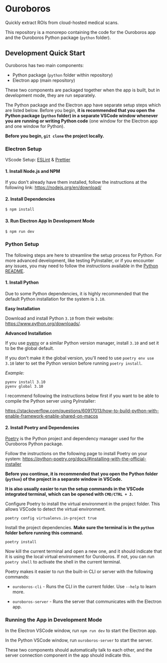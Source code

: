 # Ouroboros

Quickly extract ROIs from cloud-hosted medical scans.

This repository is a monorepo containing the code for the Ouroboros app and the Ouroboros Python package (`python` folder). 

## Development Quick Start

Ouroboros has two main components:

- Python package (`python` folder within repository)
- Electron app (main repository)

These two components are packaged together when the app is built, but in development mode, they are run separately. 

The Python package and the Electron app have separate setup steps which are listed below. Before you begin, **it is recommended that you open the Python package (`python` folder) in a separate VSCode window whenever you are running or writing Python code** (one window for the Electron app and one window for Python).

**Before you begin, `git clone` the project locally.**

### Electron Setup

VScode Setup: [ESLint](https://marketplace.visualstudio.com/items?itemName=dbaeumer.vscode-eslint) & [Prettier](https://marketplace.visualstudio.com/items?itemName=esbenp.prettier-vscode)

#### 1. Install Node.js and NPM

If you don't already have them installed, follow the instructions at the following link: https://nodejs.org/en/download/

#### 2. Install Dependencies

```bash
$ npm install
```

#### 3. Run Electron App In Development Mode

```bash
$ npm run dev
```

### Python Setup

The following steps are here to streamline the setup process for Python. For more advanced development, like testing PyInstaller, or if you encounter any issues, you may need to follow the instructions available in the [Python README](./python/README.md).

#### 1. Install Python

Due to some Python dependencies, it is highly recommended that the default Python installation for the system is `3.10`.

**Easy Installation**

Download and install Python `3.10` from their website: https://www.python.org/downloads/.

**Advanced Installation**

If you use [pyenv](https://github.com/pyenv/pyenv) or a similar Python version manager, install `3.10` and set it to be the global default.

If you don't make it the global version, you'll need to use `poetry env use 3.10` later to set the Python version before running `poetry install`. 

_Example:_

```
pyenv install 3.10
pyenv global 3.10
```

I recommend following the instructions below first if you want to be able to compile the Python server using PyInstaller:

https://stackoverflow.com/questions/60917013/how-to-build-python-with-enable-framework-enable-shared-on-macos

#### 2. Install Poetry and Dependencies

[Poetry](https://python-poetry.org/) is the Python project and dependency manager used for the Ouroboros Python package.

Follow the instructions on the following page to install Poetry on your system: https://python-poetry.org/docs/#installing-with-the-official-installer

**Before you continue, it is recommended that you open the Python folder (`python`) of the project in a separate window in VSCode.**

**It is also usually easier to run the setup commands in the VSCode integrated terminal, which can be opened with `CMD/CTRL + J`.**

Configure Poetry to install the virtual environment in the project folder. This allows VSCode to detect the virtual environment.

```
poetry config virtualenvs.in-project true
```

Install the project dependencies. **Make sure the terminal is in the `python` folder before running this command.**

```
poetry install
```

Now kill the current terminal and open a new one, and it should indicate that it is using the local virtual environment for Ouroboros. If not, you can run `poetry shell` to activate the shell in the current terminal.

Poetry makes it easier to run the built-in CLI or server with the following commands:

- `ouroboros-cli` - Runs the CLI in the current folder. Use `--help` to learn more.

- `ouroboros-server` - Runs the server that communicates with the Electron app.


### Running the App in Development Mode

In the Electron VSCode window, run `npm run dev` to start the Electron app. 

In the Python VSCode window, run `ouroboros-server` to start the server.

These two components should automatically talk to each other, and the server connection component in the app should indicate this.